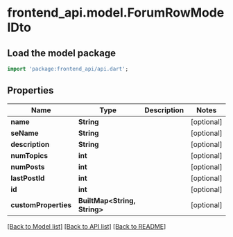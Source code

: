 # frontend_api.model.ForumRowModelDto

## Load the model package
```dart
import 'package:frontend_api/api.dart';
```

## Properties
Name | Type | Description | Notes
------------ | ------------- | ------------- | -------------
**name** | **String** |  | [optional] 
**seName** | **String** |  | [optional] 
**description** | **String** |  | [optional] 
**numTopics** | **int** |  | [optional] 
**numPosts** | **int** |  | [optional] 
**lastPostId** | **int** |  | [optional] 
**id** | **int** |  | [optional] 
**customProperties** | **BuiltMap&lt;String, String&gt;** |  | [optional] 

[[Back to Model list]](../README.md#documentation-for-models) [[Back to API list]](../README.md#documentation-for-api-endpoints) [[Back to README]](../README.md)


